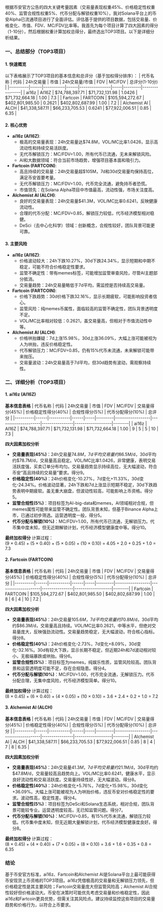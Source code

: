 根据币安官方公告的四大关键考量因素（交易量表现权重45%、价格稳定性权重40%、监管合规性权重5%、代币分配与解锁权重10%），我对Solana平台上的币安Alpha已流通项目进行了全面评估。评估基于提供的项目数据，包括交易量、价格变化、市值、FDV、MC/FDV比率等。我首先为每个项目计算了四大因素的得分（1-10分），然后根据权重计算加权总得分，最终选出TOP3项目。以下是详细分析结果。

### 一、总结部分（TOP3项目）

#### 1. 快速概览
以下表格展示了TOP3项目的基本信息和总评分（基于加权得分排序）：
| 代币名称 | 代码 | 24h交易量 | 市值 | 24h交易量/市值 | FDV | MC/FDV | 总评分(1-10分) |
|----------|------|-----------|------|----------------|-----|---------|----------------|
| ai16z | AI16Z | $74,788,397.71 | $71,732,131.98 | 1.0426 | $71,732,664.18 | 1.00 | 7.3 |
| Fartcoin | FARTCOIN | $105,594,272.67 | $402,801,985.50 | 0.2621 | $402,802,687.99 | 1.00 | 7.2 |
| Alchemist AI | ALCH | $41,338,587.11 | $66,233,705.53 | 0.6241 | $77,922,006.51 | 0.85 | 6.35 |

#### 2. 核心优势
- **ai16z (AI16Z)**:
  - 极高的交易量表现：24h交易量达$74.8M，VOL/MC比率1.0426，显示高流动性和持续交易活跃度。
  - 无代币解锁压力：MC/FDV=1.00，所有代币已流通，无未来解锁风险。
  - AI和大数据领域：符合当前市场趋势，增强项目基本面和吸引力。
- **Fartcoin (FARTCOIN)**:
  - 高且持续的交易量：24h交易量超$105M，7d和30d交易量均保持高位，满足币安首要考量。
  - 无代币解锁压力：MC/FDV=1.00，代币完全流通，避免持币者恐慌。
  - 市值领先：在Solana Alpha项目中市值最高，流动性强，市场关注度高。
- **Alchemist AI (ALCH)**:
  - 良好的交易量表现：24h交易量$41.3M，VOL/MC比率0.6241，反映健康流动性。
  - 合理的代币分配：MC/FDV=0.85，解锁压力较低，代币经济模型相对稳健。
  - DeSci（去中心化科学）领域：创新概念，合规性较好，团队背景可能更可靠。

#### 3. 主要风险
- **ai16z (AI16Z)**:
  - 价格波动较大：24h下跌10.27%，30d下跌24.34%，显示短期和中期不稳定，可能不符合价格稳定性要求。
  - 监管不确定性：带有memes标签，可能增加监管审查风险，尽管AI主题部分抵消。
  - 交易量趋势：24h交易量略低于7d平均，需监控是否持续高交易量。
- **Fartcoin (FARTCOIN)**:
  - 价格下跌趋势：30d价格下跌32.16%，显示长期疲软，可能影响投资者信心。
  - 监管风险：纯memes币属性，面临较高的监管不确定性，团队背景透明度不足。
  - VOL/MC比率相对较低：0.2621，虽交易量高，但相对于市值流动性中等。
- **Alchemist AI (ALCH)**:
  - 价格哄抬嫌疑：7d上涨15.98%，30d上涨36.09%，大幅上涨可能被视为人为哄抬，违反价格稳定性。
  - 代币解锁压力：MC/FDV=0.85，仍有15%代币未流通，未来解锁可能带来抛压。
  - 交易量波动：24h交易量高于7d平均，但30d趋势有波动，需观察持续性。

### 二、详细分析（TOP3项目）

#### 1. ai16z (AI16Z)

**基本信息表格**
| 代币名称 | 代码 | 24h交易量 | 市值 | FDV | MC/FDV | 交易量得分(45%) | 价格稳定性得分(40%) | 合规性得分(5%) | 代币分配得分(10%) | 总评分 |
|----------|------|-----------|------|-----|---------|------------------|---------------------|----------------|-------------------|--------|
| ai16z | AI16Z | $74,788,397.71 | $71,732,131.98 | $71,732,664.18 | 1.00 | 9 | 5 | 5 | 10 | 7.3 |

**四大因素加权分析**
- **交易量表现(45%)**：24h交易量$74.8M，7d平均交易量约$86.5M/d，30d平均约$78.7M/d，交易量高且稳定。VOL/MC比率1.0426，非常健康，表明交易活跃度强，买卖订单分布均匀。交易量趋势显示持续高位，无大幅波动，符合币安“高且持续的交易量”要求。得分9。
- **价格稳定性(40%)**：24h价格变化-10.27%，7d变化+11.33%，30d变化-24.34%。价格波动显著，24h下跌和7d上涨显示短期不稳定，30d下跌趋势表明中期疲软。虽无重大崩盘，但波动性较高，可能影响上币资格。得分5。
- **监管合规性(5%)**：项目标签为AI-big-data和memes，AI领域相对合规，但memes属性可能带来监管不确定性。团队背景未知，但基于Binance Alpha上市，已通过初步筛选。运营透明度一般，得分5。
- **代币分配与解锁(10%)**：MC/FDV=1.00，所有代币已流通，无解锁压力。代币集中度未知，但无近期解锁计划，代币经济模型健康度中等。得分10。

**最终加权得分**
计算过程：  
(9 × 0.45) + (5 × 0.40) + (5 × 0.05) + (10 × 0.10) = 4.05 + 2.0 + 0.25 + 1.0 = 7.3

#### 2. Fartcoin (FARTCOIN)

**基本信息表格**
| 代币名称 | 代码 | 24h交易量 | 市值 | FDV | MC/FDV | 交易量得分(45%) | 价格稳定性得分(40%) | 合规性得分(5%) | 代币分配得分(10%) | 总评分 |
|----------|------|-----------|------|-----|---------|------------------|---------------------|----------------|-------------------|--------|
| Fartcoin | FARTCOIN | $105,594,272.67 | $402,801,985.50 | $402,802,687.99 | 1.00 | 8 | 6 | 4 | 10 | 7.2 |

**四大因素加权分析**
- **交易量表现(45%)**：24h交易量$105.6M，7d平均交易量约$70.8M/d，30d平均约$86.3M/d，交易量高且持续。VOL/MC比率0.2621，中等水平，但绝对交易量庞大，反映强劲流动性。交易量趋势稳定，无大幅波动，符合核心指标。得分8。
- **价格稳定性(40%)**：24h价格变化-2.73%，7d变化+8.09%，30d变化-32.16%。30d有较大下跌，显示长期不稳定，但近期24h和7d波动相对较小，无极端暴跌或哄抬。得分6。
- **监管合规性(5%)**：项目标签为memes，纯娱乐性质，监管风险较高。团队背景和运营透明度可能不足，存在合规隐患。得分4。
- **代币分配与解锁(10%)**：MC/FDV=1.00，代币完全流通，无解锁压力。代币分配合理，无集中度风险，代币经济模型简单。得分10。

**最终加权得分**
计算过程：  
(8 × 0.45) + (6 × 0.40) + (4 × 0.05) + (10 × 0.10) = 3.6 + 2.4 + 0.2 + 1.0 = 7.2

#### 3. Alchemist AI (ALCH)

**基本信息表格**
| 代币名称 | 代码 | 24h交易量 | 市值 | FDV | MC/FDV | 交易量得分(45%) | 价格稳定性得分(40%) | 合规性得分(5%) | 代币分配得分(10%) | 总评分 |
|----------|------|-----------|------|-----|---------|------------------|---------------------|----------------|-------------------|--------|
| Alchemist AI | ALCH | $41,338,587.11 | $66,233,705.53 | $77,922,006.51 | 0.85 | 8 | 4 | 7 | 8 | 6.35 |

**四大因素加权分析**
- **交易量表现(45%)**：24h交易量$41.3M，7d平均交易量约$21.1M/d，30d平均约$47.8M/d，交易量较高且趋势向上。VOL/MC比率0.6241，健康水平，显示良好流动性和交易活跃度。交易量持续性好，无大幅波动。得分8。
- **价格稳定性(40%)**：24h价格变化+5.76%，7d变化+15.98%，30d变化+36.09%。大幅上涨可能被视为人为哄抬价格，违反币安对价格稳定性的要求。波动性高，稳定性差。得分4。
- **监管合规性(5%)**：项目标签为DeSci和Solana生态系统，相对合规，团队背景可能较专业。运营透明度较高，无已知监管问题。得分7。
- **代币分配与解锁(10%)**：MC/FDV=0.85，有15%代币未流通，解锁压力较低。代币集中度未知，但无近期大量解锁计划，代币经济模型健康度良好。得分8。

**最终加权得分**
计算过程：  
(8 × 0.45) + (4 × 0.40) + (7 × 0.05) + (8 × 0.10) = 3.6 + 1.6 + 0.35 + 0.8 = 6.35

### 结论
基于币安官方标准，ai16z、Fartcoin和Alchemist AI是Solana平台上最可能获得币安现货上币资格的TOP3项目。ai16z凭借极高的交易量和无解锁压力领先，但价格稳定性是其主要风险；Fartcoin交易量庞大但监管风险高；Alchemist AI合规性较好但价格波动大。币安在决策时可能优先考虑交易量和价格稳定性，因此ai16z和Fartcoin更具优势，但需关注其风险点。建议持续监控这些项目的交易量趋势和价格行为，以符合上币要求。